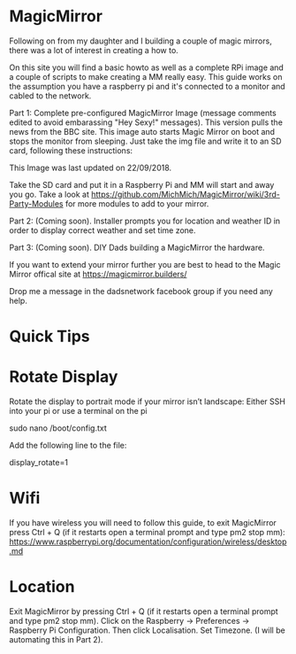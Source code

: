 # MagicMirror

Following on from my daughter and I building a couple of magic mirrors, there was a lot of interest in creating a how to. 

On this site you will find a basic howto as well as a complete RPi image and a couple of scripts to make creating a MM really easy. This guide works on the assumption you have a raspberry pi and it's connected to a monitor and cabled to the network. 

Part 1: Complete pre-configured MagicMirror Image (message comments edited to avoid embarassing "Hey Sexy!" messages). This version pulls the news from the BBC site. This image auto starts Magic Mirror on boot and stops the monitor from sleeping. Just take the img file and write it to an SD card, following these instructions: 



This Image was last updated on 22/09/2018.

Take the SD card and put it in a Raspberry Pi and MM will start and away you go. Take a look at https://github.com/MichMich/MagicMirror/wiki/3rd-Party-Modules for more modules to add to your mirror. 

Part 2: (Coming soon). Installer prompts you for location and weather ID in order to display correct weather and set time zone.

Part 3: (Coming soon). DIY Dads building a MagicMirror the hardware.

If you want to extend your mirror further you are best to head to the Magic Mirror offical site at https://magicmirror.builders/

Drop me a message in the dadsnetwork facebook group if you need any help.

# Quick Tips

# Rotate Display
Rotate the display to portrait mode if your mirror isn’t landscape: Either SSH into your pi or use a terminal on the pi

sudo nano /boot/config.txt

Add the following line to the file:

display_rotate=1

# Wifi
If you have wireless you will need to follow this guide, to exit MagicMirror press Ctrl + Q (if it restarts open a terminal prompt and type pm2 stop mm): https://www.raspberrypi.org/documentation/configuration/wireless/desktop.md

# Location

Exit MagicMirror by pressing Ctrl + Q (if it restarts open a terminal prompt and type pm2 stop mm). Click on the Raspberry -> Preferences -> Raspberry Pi Configuration. Then click Localisation. Set Timezone. (I will be automating this in Part 2).

